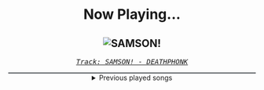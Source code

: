 <div align="center"> 
<h1>Now Playing...</h1>

![SAMSON!](https://i.scdn.co/image/ab67616d00001e027f0ba9a4ef2be72137f3dc78)
--
_<samp><a href="https://open.spotify.com/track/7iNM2o3NYl9I69wjhJ42ee">Track: SAMSON! - DEATHPHONK</a></samp>_

<div style="border: 1px #4B5054 solid"></div>
<details>
  <summary>
    Previous played songs
  </summary>
  <table>
    <thead>
      <tr>
        <th>
          Artist
        </th>
        <th>
          Song
        </th>
        <th>
          Link
        </th>
      </tr>
    </thead>
    <tbody>
      <tr><td>DEATHPHONK</td><td>SAMSON!</td><td><a href="https://open.spotify.com/track/7iNM2o3NYl9I69wjhJ42ee">https://open.spotify.com/track/7iNM2o3NYl9I69wjhJ42ee</a></td></tr><tr><td>The Unguided</td><td>Kilonova</td><td><a href="https://open.spotify.com/track/0pu5h8JSXr3ozBgYjQjzIB">https://open.spotify.com/track/0pu5h8JSXr3ozBgYjQjzIB</a></td></tr><tr><td>The Unguided</td><td>Kilonova</td><td><a href="https://open.spotify.com/track/0pu5h8JSXr3ozBgYjQjzIB">https://open.spotify.com/track/0pu5h8JSXr3ozBgYjQjzIB</a></td></tr><tr><td>The Unguided</td><td>Kilonova</td><td><a href="https://open.spotify.com/track/0pu5h8JSXr3ozBgYjQjzIB">https://open.spotify.com/track/0pu5h8JSXr3ozBgYjQjzIB</a></td></tr><tr><td>The Unguided</td><td>Kilonova</td><td><a href="https://open.spotify.com/track/0pu5h8JSXr3ozBgYjQjzIB">https://open.spotify.com/track/0pu5h8JSXr3ozBgYjQjzIB</a></td></tr><tr><td>The Unguided</td><td>Kilonova</td><td><a href="https://open.spotify.com/track/0pu5h8JSXr3ozBgYjQjzIB">https://open.spotify.com/track/0pu5h8JSXr3ozBgYjQjzIB</a></td></tr><tr><td>The Unguided</td><td>Kilonova</td><td><a href="https://open.spotify.com/track/0pu5h8JSXr3ozBgYjQjzIB">https://open.spotify.com/track/0pu5h8JSXr3ozBgYjQjzIB</a></td></tr><tr><td>The Unguided</td><td>Kilonova</td><td><a href="https://open.spotify.com/track/0pu5h8JSXr3ozBgYjQjzIB">https://open.spotify.com/track/0pu5h8JSXr3ozBgYjQjzIB</a></td></tr><tr><td>The Unguided</td><td>Kilonova</td><td><a href="https://open.spotify.com/track/0pu5h8JSXr3ozBgYjQjzIB">https://open.spotify.com/track/0pu5h8JSXr3ozBgYjQjzIB</a></td></tr><tr><td>Morokiri</td><td>Matsuri</td><td><a href="https://open.spotify.com/track/2YizUL976rzdL4HBC95DVC">https://open.spotify.com/track/2YizUL976rzdL4HBC95DVC</a></td></tr><tr><td>roseboi</td><td>Tajima</td><td><a href="https://open.spotify.com/track/19vbSMz44b2Cmldi0dpWfm">https://open.spotify.com/track/19vbSMz44b2Cmldi0dpWfm</a></td></tr><tr><td>Dxrk ダーク</td><td>RAVE</td><td><a href="https://open.spotify.com/track/01kfSdF9zfcDLri5sSWEoL">https://open.spotify.com/track/01kfSdF9zfcDLri5sSWEoL</a></td></tr><tr><td>ndls404</td><td>Pray for Buddha</td><td><a href="https://open.spotify.com/track/62A1yYAmqmjLPFiOMxHx5R">https://open.spotify.com/track/62A1yYAmqmjLPFiOMxHx5R</a></td></tr><tr><td>SHXGVN</td><td>FURY OF THE SHINIGAMI</td><td><a href="https://open.spotify.com/track/2ooUWP9ErXKClYs7qrC5RD">https://open.spotify.com/track/2ooUWP9ErXKClYs7qrC5RD</a></td></tr><tr><td>Morokiri</td><td>Zangetsu</td><td><a href="https://open.spotify.com/track/6XnXZ5k7tHgGh415ZgNVPu">https://open.spotify.com/track/6XnXZ5k7tHgGh415ZgNVPu</a></td></tr><tr><td>KAGVNE</td><td>THE RED DEMISE</td><td><a href="https://open.spotify.com/track/6w5uoTw16nzEdTVWJnGXQE">https://open.spotify.com/track/6w5uoTw16nzEdTVWJnGXQE</a></td></tr><tr><td>Yavomag</td><td>Tokyo Rain</td><td><a href="https://open.spotify.com/track/5OhYmVuDlPEhZyFtf1B4O0">https://open.spotify.com/track/5OhYmVuDlPEhZyFtf1B4O0</a></td></tr><tr><td>Free Flow Flava</td><td>This Is Japan</td><td><a href="https://open.spotify.com/track/4lryA9TDfMmY4acAHpMvDN">https://open.spotify.com/track/4lryA9TDfMmY4acAHpMvDN</a></td></tr><tr><td>Morokiri</td><td>Mitsuko</td><td><a href="https://open.spotify.com/track/6VN4DJUAn1LWU2IqTr6fbM">https://open.spotify.com/track/6VN4DJUAn1LWU2IqTr6fbM</a></td></tr><tr><td>DVRKLND</td><td>YUGEN SOLITUDE</td><td><a href="https://open.spotify.com/track/5MmbvRzBGzoZYaM8pHTBoO">https://open.spotify.com/track/5MmbvRzBGzoZYaM8pHTBoO</a></td></tr>
    </tbody>
  </table>
</details>

</div>
